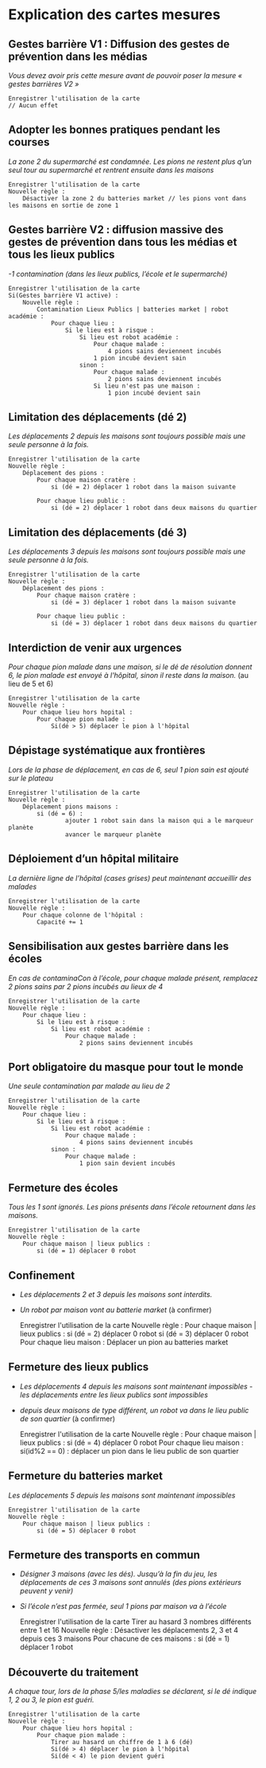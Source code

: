# Explication des cartes mesures

## Gestes barrière V1 : Diffusion des gestes de prévention dans les médias <a id="barriereV1"></a>

_Vous devez avoir pris cette mesure avant de pouvoir poser la mesure « gestes barrières V2 »_

    Enregistrer l'utilisation de la carte
    // Aucun effet

## Adopter les bonnes pratiques pendant les courses <a id="bonnespratiques"></a>

_La zone 2 du supermarché est condamnée. Les pions ne restent plus q’un seul tour au supermarché et rentrent ensuite dans les maisons_

    Enregistrer l'utilisation de la carte
    Nouvelle règle :
        Désactiver la zone 2 du batteries market // les pions vont dans les maisons en sortie de zone 1

## Gestes barrière V2 : diffusion massive des gestes de prévention dans tous les médias et tous les lieux publics <a id="barriereV2"></a>

_-1 contamination (dans les lieux publics, l’école et le supermarché)_

    Enregistrer l'utilisation de la carte
    Si(Gestes barrière V1 active) :
        Nouvelle règle :
            Contamination Lieux Publics | batteries market | robot académie :
                Pour chaque lieu :
                    Si le lieu est à risque :
                        Si lieu est robot académie :
                            Pour chaque malade :
                                4 pions sains deviennent incubés
                            1 pion incubé devient sain
                        sinon :
                            Pour chaque malade :
                                2 pions sains deviennent incubés
                            Si lieu n'est pas une maison :
                                1 pion incubé devient sain
            

## Limitation des déplacements (dé 2) <a id="limitation2"></a>

_Les déplacements 2 depuis les maisons sont toujours possible mais une seule personne à la fois._

    Enregistrer l'utilisation de la carte
    Nouvelle règle :
        Déplacement des pions :
            Pour chaque maison cratère :
                si (dé = 2) déplacer 1 robot dans la maison suivante

            Pour chaque lieu public :
                si (dé = 2) déplacer 1 robot dans deux maisons du quartier

## Limitation des déplacements (dé 3) <a id="limitation3"></a>

_Les déplacements 3 depuis les maisons sont toujours possible mais une seule personne à la fois._

    Enregistrer l'utilisation de la carte
    Nouvelle règle :
        Déplacement des pions :
            Pour chaque maison cratère :
                si (dé = 3) déplacer 1 robot dans la maison suivante

            Pour chaque lieu public :
                si (dé = 3) déplacer 1 robot dans deux maisons du quartier

## Interdiction de venir aux urgences <a id="urgences"></a>

_Pour chaque pion malade dans une maison, si le dé de résolution donnent 6, le pion malade est envoyé à l'hôpital, sinon il reste dans la maison._ (au lieu de 5 et 6)

    Enregistrer l'utilisation de la carte
    Nouvelle règle :
        Pour chaque lieu hors hopital :
            Pour chaque pion malade :
                Si(dé > 5) déplacer le pion à l'hôpital


## Dépistage systématique aux frontières <a id="depistage"></a>

_Lors de la phase de déplacement, en cas de 6, seul 1 pion sain est ajouté sur le plateau_

    Enregistrer l'utilisation de la carte
    Nouvelle règle :
        Déplacement pions maisons :
            si (dé = 6) :
                    ajouter 1 robot sain dans la maison qui a le marqueur planète
                    avancer le marqueur planète


## Déploiement d’un hôpital militaire <a id="militaire"></a>

_La dernière ligne de l’hôpital (cases grises) peut maintenant accueillir des malades_

    Enregistrer l'utilisation de la carte
    Nouvelle règle :
        Pour chaque colonne de l'hôpital :
            Capacité += 1 


## Sensibilisation aux gestes barrière dans les écoles <a id="barriereEcole"></a>

_En cas de contaminaCon à l’école, pour chaque malade présent, remplacez 2 pions sains par 2 pions incubés au lieux de 4_

    Enregistrer l'utilisation de la carte
    Nouvelle règle :
        Pour chaque lieu :
            Si le lieu est à risque :
                Si lieu est robot académie :
                    Pour chaque malade :
                        2 pions sains deviennent incubés

## Port obligatoire du masque pour tout le monde <a id="masque"></a>

_Une seule contamination par malade au lieu de 2_

    Enregistrer l'utilisation de la carte
    Nouvelle règle :
        Pour chaque lieu :
            Si le lieu est à risque :
                Si lieu est robot académie :
                    Pour chaque malade :
                        4 pions sains deviennent incubés
                sinon :
                    Pour chaque malade :
                        1 pion sain devient incubés


## Fermeture des écoles <a id="fermetureEcole"></a>

_Tous les 1 sont ignorés. Les pions présents dans l’école retournent dans les maisons._

    Enregistrer l'utilisation de la carte
    Nouvelle règle :
        Pour chaque maison | lieux publics :
            si (dé = 1) déplacer 0 robot


## Confinement <a id="confinement"></a>

- _Les déplacements 2 et 3 depuis les maisons sont interdits._
- _Un robot par maison vont au batterie market_ (à confirmer)

    Enregistrer l'utilisation de la carte
    Nouvelle règle :
        Pour chaque maison | lieux publics :
            si (dé = 2) déplacer 0 robot
            si (dé = 3) déplacer 0 robot
    Pour chaque lieu maison :
        Déplacer un pion au batteries market

## Fermeture des lieux publics <a id="fermetureLieuxPublics"></a>

- _Les déplacements 4 depuis les maisons sont maintenant impossibles - les déplacements entre les lieux publics sont impossibles_
- _depuis deux maisons de type différent, un robot va dans le lieu public de son quartier_ (à confirmer)

    Enregistrer l'utilisation de la carte
    Nouvelle règle :
        Pour chaque maison | lieux publics :
        si (dé = 4) déplacer 0 robot
    Pour chaque lieu maison :
        si(id%2 == 0) :
            déplacer un pion dans le lieu public de son quartier

## Fermeture du batteries market <a id="fermetureMarket"></a>

_Les déplacements 5 depuis les maisons sont maintenant impossibles_

    Enregistrer l'utilisation de la carte
    Nouvelle règle :
        Pour chaque maison | lieux publics :
            si (dé = 5) déplacer 0 robot

## Fermeture des transports en commun <a id="fermetureTransports"></a>

- _Désigner 3 maisons (avec les dés). Jusqu’à la fin du jeu, les déplacements de ces 3 maisons sont annulés (des pions extérieurs peuvent y venir)_
- _Si l’école n’est pas fermée, seul 1 pions par maison va à l’école_

    Enregistrer l'utilisation de la carte
    Tirer au hasard 3 nombres différents entre 1 et 16
    Nouvelle règle :
        Désactiver les déplacements 2, 3 et 4 depuis ces 3 maisons
        Pour chacune de ces maisons :
            si (dé = 1) déplacer 1 robot


## Découverte du traitement <a id="traitement"></a>

_A chaque tour, lors de la phase 5/les maladies se déclarent, si le dé indique 1, 2 ou 3, le pion est guéri._

    Enregistrer l'utilisation de la carte
    Nouvelle règle : 
        Pour chaque lieu hors hopital :
            Pour chaque pion malade :
                Tirer au hasard un chiffre de 1 à 6 (dé)
                Si(dé > 4) déplacer le pion à l'hôpital
                Si(dé < 4) le pion devient guéri